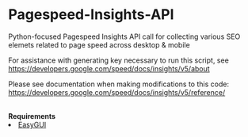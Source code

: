 # Pagespeed-Insights-API
Python-focused Pagespeed Insights API call for collecting various SEO elemets related to page speed across desktop &amp; mobile


For assistance with generating key necessary to run this script, see https://developers.google.com/speed/docs/insights/v5/about



Please see documentation when making modifications to this code: https://developers.google.com/speed/docs/insights/v5/reference/



<br>
<strong>Requirements</strong>
<ui>
  <li><a href='https://pypi.org/project/easygui/'>EasyGUI</a></li>
  </ui>

